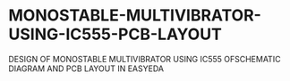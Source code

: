# MONOSTABLE-MULTIVIBRATOR-USING-IC555-PCB-LAYOUT
DESIGN OF MONOSTABLE MULTIVIBRATOR USING IC555 OFSCHEMATIC DIAGRAM AND PCB LAYOUT IN EASYEDA
